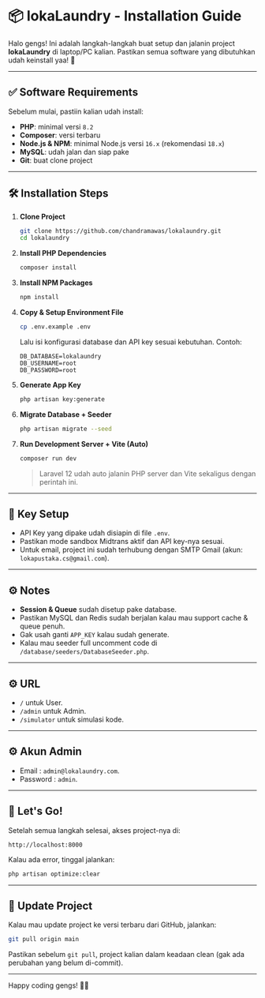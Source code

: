 # 📦 lokaLaundry - Installation Guide

Halo gengs! Ini adalah langkah-langkah buat setup dan jalanin project **lokaLaundry** di laptop/PC kalian. Pastikan semua software yang dibutuhkan udah keinstall yaa! 🚀

---

## ✅ Software Requirements

Sebelum mulai, pastiin kalian udah install:

* **PHP**: minimal versi `8.2`
* **Composer**: versi terbaru
* **Node.js & NPM**: minimal Node.js versi `16.x` (rekomendasi `18.x`)
* **MySQL**: udah jalan dan siap pake
* **Git**: buat clone project

---

## 🛠️ Installation Steps

1. **Clone Project**

   ```bash
   git clone https://github.com/chandramawas/lokalaundry.git
   cd lokalaundry
   ```

2. **Install PHP Dependencies**

   ```bash
   composer install
   ```

3. **Install NPM Packages**

   ```bash
   npm install
   ```

4. **Copy & Setup Environment File**

   ```bash
   cp .env.example .env
   ```

   Lalu isi konfigurasi database dan API key sesuai kebutuhan.
   Contoh:

   ```env
   DB_DATABASE=lokalaundry
   DB_USERNAME=root
   DB_PASSWORD=root
   ```

5. **Generate App Key**

   ```bash
   php artisan key:generate
   ```

6. **Migrate Database + Seeder**

   ```bash
   php artisan migrate --seed
   ```

7. **Run Development Server + Vite (Auto)**

   ```bash
   composer run dev
   ```

   > Laravel 12 udah auto jalanin PHP server dan Vite sekaligus dengan perintah ini.

---

## 🔑 Key Setup

* API Key yang dipake udah disiapin di file `.env`.
* Pastikan mode sandbox Midtrans aktif dan API key-nya sesuai.
* Untuk email, project ini sudah terhubung dengan SMTP Gmail (akun: `lokapustaka.cs@gmail.com`).

---

## ⚙️ Notes

* **Session & Queue** sudah disetup pake database.
* Pastikan MySQL dan Redis sudah berjalan kalau mau support cache & queue penuh.
* Gak usah ganti `APP_KEY` kalau sudah generate.
* Kalau mau seeder full uncomment code di `/database/seeders/DatabaseSeeder.php`.

---

## ⚙️ URL

* `/` untuk User.
* `/admin` untuk Admin.
* `/simulator` untuk simulasi kode.

---

## ⚙️ Akun Admin

* Email : `admin@lokalaundry.com`.
* Password : `admin`.

---

## 🚀 Let's Go!

Setelah semua langkah selesai, akses project-nya di:

```
http://localhost:8000
```

Kalau ada error, tinggal jalankan:

```bash
php artisan optimize:clear
```

---

## 🔗 Update Project

Kalau mau update project ke versi terbaru dari GitHub, jalankan:

```bash
git pull origin main
```

Pastikan sebelum `git pull`, project kalian dalam keadaan clean (gak ada perubahan yang belum di-commit).

---

Happy coding gengs! 🚀💪